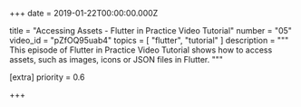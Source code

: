 
+++
date = 2019-01-22T00:00:00.000Z


title = "Accessing Assets - Flutter in Practice Video Tutorial"
number = "05"
video_id = "pZfOQ95uab4"
topics = [ "flutter", "tutorial" ]
description = """
This episode of Flutter in Practice Video Tutorial shows how to access assets, such as images, icons or JSON files in Flutter.
"""

[extra]
priority = 0.6

+++


